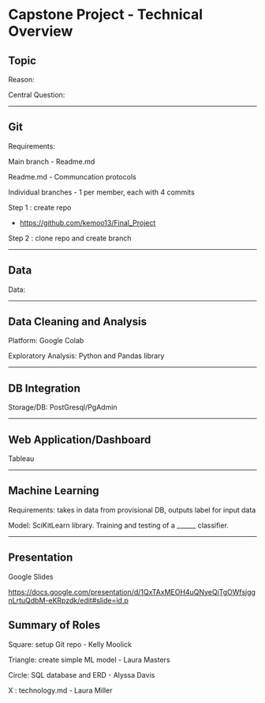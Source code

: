# Capstone Project - Technical Overview

## Topic

Reason:

Central Question:

---

## Git 

Requirements: 

Main branch - Readme.md

Readme.md - Communcation protocols

Individual branches - 1 per member, each with 4 commits

Step 1 : create repo
-  https://github.com/kemoo13/Final_Project

Step 2 : clone repo and create branch


---

## Data

Data:

---

## Data Cleaning and Analysis

Platform: Google Colab

Exploratory Analysis:  Python and Pandas library

---

## DB Integration

Storage/DB: PostGresql/PgAdmin

---

## Web Application/Dashboard

Tableau

---

## Machine Learning

Requirements:  takes in data from provisional DB, outputs label for input data

Model:  SciKitLearn library.  Training and testing of a ______ classifier.

---

## Presentation

Google Slides

https://docs.google.com/presentation/d/1QxTAxMEOH4uQNyeQjTgOWfsjggnLrtuQdbM-eKRpzdk/edit#slide=id.p


## Summary of Roles

Square: setup Git repo - Kelly Moolick

Triangle: create simple ML model - Laura Masters
 
Circle: SQL database and ERD - Alyssa Davis

X : technology.md - Laura Miller




